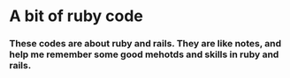 # A bit of ruby code
### These codes are about ruby and rails. They are like notes, and help me remember some good mehotds and skills in ruby and rails.
